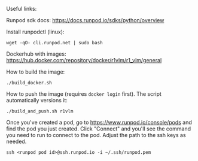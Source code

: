 Useful links:

Runpod sdk docs: https://docs.runpod.io/sdks/python/overview

Install runpodctl (linux):
```
wget -qO- cli.runpod.net | sudo bash
```

Dockerhub with images: https://hub.docker.com/repository/docker/r1vlm/r1_vlm/general

How to build the image:
```
./build_docker.sh
```

How to push the image (requires `docker login` first). The script automatically versions it:
```
./build_and_push.sh r1vlm
```

Once you've created a pod, go to https://www.runpod.io/console/pods and find the pod you just created. Click "Connect" and you'll see the command you need to run to connect to the pod. Adjust the path to the ssh keys as needed.

```
ssh <runpod pod id>@ssh.runpod.io -i ~/.ssh/runpod.pem
```
